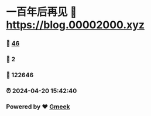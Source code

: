 # 一百年后再见 :link: https://blog.00002000.xyz 
### :page_facing_up: [46](https://blog.00002000.xyz/tag.html) 
### :speech_balloon: 2 
### :hibiscus: 122646 
### :alarm_clock: 2024-04-20 15:42:40 
### Powered by :heart: [Gmeek](https://github.com/Meekdai/Gmeek)
